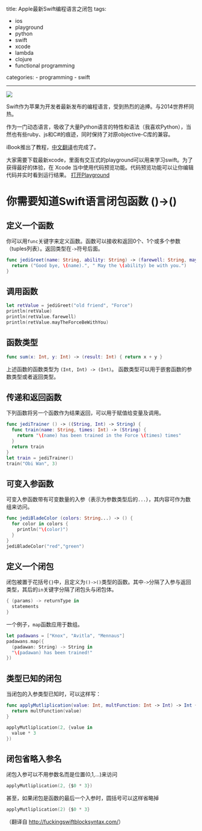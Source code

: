 title: Apple最新Swift编程语言之闭包
tags:
  - ios
  - playground
  - python
  - swift
  - xcode
  - lambda
  - clojure
  - functional programming

categories:
    - programming
    - swift

---

![](http://tse2.mm.bing.net/th?id=OIP.M41605c49a5ba1abb7f5230c1400ad351o0&pid=15.1)

Swift作为苹果为开发者最新发布的编程语言，受到热烈的追捧。与2014世界杯同热。

作为一门动态语言，吸收了大量Python语言的特性和语法（我喜欢Python），当然也有些ruby、js和C#的痕迹，同时保持了对原objective-C库的兼容。

iBook推出了教程，[中文翻译](http://gg.swiftguide.cn/)也完成了。

大家需要下载最新xcode，里面有交互式的playground可以用来学习swift。为了获得最好的体验，在 Xcode 当中使用代码预览功能。代码预览功能可以让你编辑代码并实时看到运行结果。 [打开Playground](https://github.com/Tairraos/the-swift-programming-language-in-chinese/blob/gh-pages/chapter1/GuidedTour.playground.zip?raw=true)

# 你需要知道Swift语言闭包函数 ()->()

## 定义一个函数

你可以用`func`关键字来定义函数。函数可以接收和返回0个、1个或多个参数（tuples列表）。返回类型在`->`符号后面。

``` swift
func jediGreet(name: String, ability: String) -> (farewell: String, mayTheForceBeWithYou: String) {
  return ("Good bye, \(name).", " May the \(ability) be with you.")
}

```

## 调用函数

``` swift
let retValue = jediGreet("old friend", "Force")
println(retValue)
println(retValue.farewell)
println(retValue.mayTheForceBeWithYou)

```

## 函数类型


``` swift
func sum(x: Int, y: Int) -> (result: Int) { return x + y }
```
上述函数的函数类型为 `(Int, Int) -> (Int)`。
函数类型可以用于嵌套函数的参数类型或者返回类型。


## 传递和返回函数

下列函数将另一个函数作为结果返回，可以用于赋值给变量及调用。

``` swift
func jediTrainer () -> ((String, Int) -> String) {
  func train(name: String, times: Int) -> (String) {
    return "\(name) has been trained in the Force \(times) times"
  }
  return train
}
let train = jediTrainer()
train("Obi Wan", 3)

```


## 可变入参函数

可变入参函数带有可变数量的入参（表示为参数类型后的`...`），其内容可作为数组来访问。

``` swift
func jediBladeColor (colors: String...) -> () {
  for color in colors {
    println("\(color)")
  }
}
jediBladeColor("red","green")

```

## 定义一个闭包

闭包被置于花括号`{}`中，且定义为`()->()`类型的函数。其中`->`分隔了入参与返回类型，其后的`in`关键字分隔了闭包头与闭包体。

``` swift
{ (params) -> returnType in
  statements
}

```

一个例子，`map`函数应用于数组。

``` swift
let padawans = ["Knox", "Avitla", "Mennaus"]
padawans.map({
  (padawan: String) -> String in
  "\(padawan) has been trained!"
})

```

## 类型已知的闭包

当闭包的入参类型已知时，可以这样写：

``` swift
func applyMutliplication(value: Int, multFunction: Int -> Int) -> Int {
  return multFunction(value)
}

applyMutliplication(2, {value in
  value * 3
})

```

## 闭包省略入参名

闭包入参可以不用参数名而是位置($0,$1,...)来访问

``` swift
applyMutliplication(2, {$0 * 3})
```

甚至，如果闭包是函数的最后一个入参时，圆括号可以这样省略掉

``` swift
applyMutliplication(2) {$0 * 3}
```



（翻译自 <http://fuckingswiftblocksyntax.com/>）